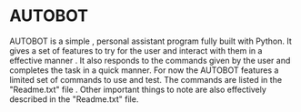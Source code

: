 # AUTOBOT
AUTOBOT is a simple , personal assistant program fully built with Python. It gives a set of features to try for the user and interact with them in a effective manner . It also responds to the commands given by the user and completes the task in a quick manner.  For now the AUTOBOT features a limited set of commands to use and test. The commands are listed in the "Readme.txt" file .  Other important things to note are also effectively described in the "Readme.txt" file.
